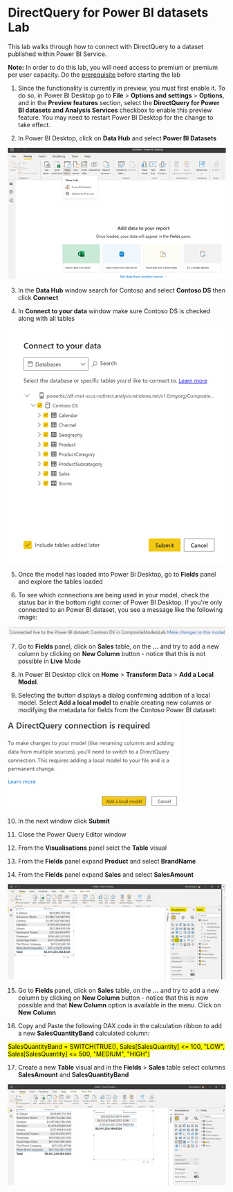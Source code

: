 # DirectQuery for Power BI datasets Lab
This lab walks through how to connect with DirectQuery to a dataset published within Power BI Service.

**Note:** In order to do this lab, you will need access to premium or premium per user capacity. Do the [prerequisite](https://github.com/lipinght/pbideployment/blob/main/AdvAnalytics/Prerequisite.md#provision-workspace) before starting the lab


1. Since the functionality is currently in preview, you must first enable it. To do so, in Power BI Desktop go to **File** > **Options and settings** > **Options**, and in the **Preview features** section, select the **DirectQuery for Power BI datasets and Analysis Services** checkbox to enable this preview feature. You may need to restart Power BI Desktop for the change to take effect.

2. In Power BI Desktop, click on **Data Hub** and select **Power BI Datasets**

![dq1.png](images/dq1.png)

3. In the **Data Hub** window search for Contoso and select **Contoso DS** then click **Connect**

4. In **Connect to your data** window make sure Contoso DS is checked along with all tables

![dq2.png](images/dq2.png)

5. Once the model has loaded into Power Bi Desktop, go to **Fields** panel and explore the tables loaded

6. To see which connections are being used in your model, check the status bar in the bottom right corner of Power BI Desktop. If you're only connected to an Power BI dataset, you see a message like the following image:

![dq4.png](images/dq4.png)

7. Go to **Fields** panel, click on **Sales** table, on the **...** and try to add a new column by clicking on **New Column** button - notice that this is not possible in **Live** Mode

8. In Power BI Desktop click on **Home** > **Transform Data** > **Add a Local Model**. 

9. Selecting the button displays a dialog confirming addition of a local model. Select **Add a local model** to enable creating new columns or modifying the metadata for fields from the Contoso Power BI dataset:

![dq5.png](images/dq5.png)

10. In the next window click **Submit**

11. Close the Power Query Editor window

12. From the **Visualisations** panel selct the **Table** visual

13. From the **Fields** panel expand **Product** and select **BrandName**

14. From the **Fields** panel expand **Sales** and select **SalesAmount**

![dq6.png](images/dq6.png)

15. Go to **Fields** panel, click on **Sales** table, on the **...** and try to add a new column by clicking on **New Column** button - notice that this is now possible and that **New Column** option is available in the menu. Click on **New Column**

16. Copy and Paste the following DAX code in the calculation ribbon to add a new **SalesQuantityBand** calculated column: 

<mark>SalesQuantityBand = SWITCH(TRUE(), Sales[SalesQuantity] <= 100, "LOW", Sales[SalesQuantity] <= 500, "MEDIUM", "HIGH")</mark>

17. Create a new **Table** visual and in the **Fields** > **Sales** table select columns **SalesAmount** and **SalesQuantityBand**

![dq7.png](images/dq7.png)